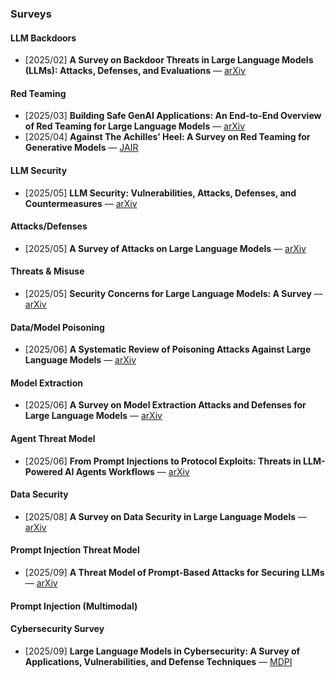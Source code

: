 ### Surveys 

#### LLM Backdoors
- [2025/02] **A Survey on Backdoor Threats in Large Language Models (LLMs): Attacks, Defenses, and Evaluations** — [arXiv](https://arxiv.org/abs/2502.05224)

#### Red Teaming
- [2025/03] **Building Safe GenAI Applications: An End-to-End Overview of Red Teaming for Large Language Models** — [arXiv](https://arxiv.org/abs/2503.01742)
- [2025/04] **Against The Achilles’ Heel: A Survey on Red Teaming for Generative Models** — [JAIR](https://www.jair.org/index.php/jair/article/view/17654)

#### LLM Security
- [2025/05] **LLM Security: Vulnerabilities, Attacks, Defenses, and Countermeasures** — [arXiv](https://arxiv.org/abs/2505.01177)

#### Attacks/Defenses
- [2025/05] **A Survey of Attacks on Large Language Models** — [arXiv](https://arxiv.org/abs/2505.12567)

#### Threats & Misuse
- [2025/05] **Security Concerns for Large Language Models: A Survey** — [arXiv](https://arxiv.org/abs/2505.18889)

#### Data/Model Poisoning
- [2025/06] **A Systematic Review of Poisoning Attacks Against Large Language Models** — [arXiv](https://arxiv.org/abs/2506.06518)

#### Model Extraction
- [2025/06] **A Survey on Model Extraction Attacks and Defenses for Large Language Models** — [arXiv](https://arxiv.org/abs/2506.22521)

#### Agent Threat Model
- [2025/06] **From Prompt Injections to Protocol Exploits: Threats in LLM-Powered AI Agents Workflows** — [arXiv](https://arxiv.org/abs/2506.23260)

#### Data Security
- [2025/08] **A Survey on Data Security in Large Language Models** — [arXiv](https://arxiv.org/abs/2508.02312)

#### Prompt Injection Threat Model
- [2025/09] **A Threat Model of Prompt-Based Attacks for Securing LLMs** — [arXiv](https://arxiv.org/abs/2509.04615)

#### Prompt Injection (Multimodal)

#### Cybersecurity Survey
- [2025/09] **Large Language Models in Cybersecurity: A Survey of Applications, Vulnerabilities, and Defense Techniques** — [MDPI](https://www.mdpi.com/2673-2688/6/9/216)
